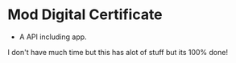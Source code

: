 # Mod Digital Certificate
- A API including app.

I don't have much time but this has alot of stuff but its 100% done!